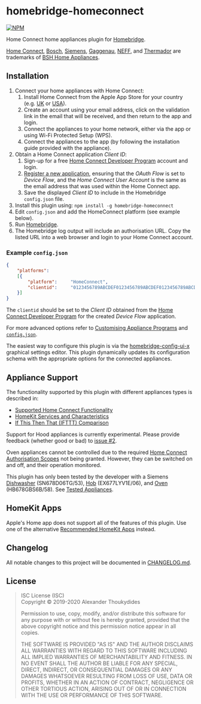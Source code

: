 # homebridge-homeconnect

[![NPM](https://nodei.co/npm/homebridge-homeconnect.png)](https://nodei.co/npm/homebridge-homeconnect/)

Home Connect home appliances plugin for [Homebridge](https://github.com/nfarina/homebridge).

[Home Connect](https://www.home-connect.com), [Bosch](https://www.bosch-home.com/), [Siemens](https://www.siemens-home.bsh-group.com/), [Gaggenau](https://www.gaggenau.com/), [NEFF](https://www.neff-home.com/), and [Thermador](https://www.thermador.com/) are trademarks of [BSH Home Appliances](https://www.bsh-group.com).

## Installation

1. Connect your home appliances with Home Connect:
   1. Install Home Connect from the Apple App Store for your country (e.g. [UK](https://itunes.apple.com/gb/app/home-connect-app/id901397789) or [USA](https://itunes.apple.com/us/app/home-connect-america/id1134525430)).
   1. Create an account using your email address, click on the validation link in the email that will be received, and then return to the app and login.
   1. Connect the appliances to your home network, either via the app or using Wi-Fi Protected Setup (WPS).
   1. Connect the appliances to the app (by following the installation guide provided with the appliance).
1. Obtain a Home Connect application *Client ID*:
   1. Sign-up for a free [Home Connect Developer Program](https://developer.home-connect.com/user/register) account and login.
   1. [Register a new application](https://developer.home-connect.com/applications/add), ensuring that the *OAuth Flow* is set to *Device Flow*, and the *Home Connect User Account* is the same as the email address that was used within the Home Connect app.
   1. Save the displayed *Client ID* to include in the Homebridge `config.json` file.
1. Install this plugin using: `npm install -g homebridge-homeconnect`
1. Edit `config.json` and add the HomeConnect platform (see example below).
1. Run [Homebridge](https://github.com/nfarina/homebridge).
1. The Homebridge log output will include an authorisation URL. Copy the listed URL into a web browser and login to your Home Connect account.
 
### Example `config.json`
```JSON
{
    "platforms":
    [{
        "platform":     "HomeConnect",
        "clientid":     "0123456789ABCDEF0123456789ABCDEF0123456789ABCDEF0123456789ABCDEF"
    }]
}
```
The `clientid` should be set to the *Client ID* obtained from the [Home Connect Developer Program](https://developer.home-connect.com/applications) for the created *Device Flow* application.

For more advanced options refer to [Customising Appliance Programs](https://github.com/thoukydides/homebridge-homeconnect/wiki/Programs) and [`config.json`](https://github.com/thoukydides/homebridge-homeconnect/wiki/config.json).

The easiest way to configure this plugin is via the [homebridge-config-ui-x](https://github.com/oznu/homebridge-config-ui-x) graphical settings editor. This plugin dynamically updates its configuration schema with the appropriate options for the connected appliances.

## Appliance Support

The functionality supported by this plugin with different appliances types is described in:
* [Supported Home Connect Functionality](https://github.com/thoukydides/homebridge-homeconnect/wiki/Functionality)
* [HomeKit Services and Characteristics](https://github.com/thoukydides/homebridge-homeconnect/wiki/HomeKit-Mapping)
* [If This Then That (IFTTT) Comparison](https://github.com/thoukydides/homebridge-homeconnect/wiki/IFTTT)

Support for Hood appliances is currently experimental. Please provide feedback (whether good or bad) to [issue #2](https://github.com/thoukydides/homebridge-homeconnect/issues/2).

Oven appliances cannot be controlled due to the required [Home Connect Authorisation Scopes](https://github.com/thoukydides/homebridge-homeconnect/wiki/Scopes) not being granted. However, they can be switched on and off, and their operation monitored.

This plugin has only been tested by the developer with a Siemens [Dishwasher](https://www.siemens-home.bsh-group.com/uk/mysiemens/products/0004436388) (SN678D06TG/53), [Hob](https://www.siemens-home.bsh-group.com/uk/mysiemens/products/0004436379) (EX677LYV1E/06), and [Oven](https://www.siemens-home.bsh-group.com/uk/mysiemens/products/0004401572) (HB678GBS6B/58). See [Tested Appliances](https://github.com/thoukydides/homebridge-homeconnect/wiki/Testing).

## HomeKit Apps

Apple's Home app does not support all of the features of this plugin. Use one of the alternative [Recommended HomeKit Apps](https://github.com/thoukydides/homebridge-homeconnect/wiki/HomeKit-Apps) instead.

## Changelog

All notable changes to this project will be documented in [CHANGELOG.md](CHANGELOG.md).

## License

> ISC License (ISC)<br>Copyright © 2019-2020 Alexander Thoukydides
>
> Permission to use, copy, modify, and/or distribute this software for any purpose with or without fee is hereby granted, provided that the above copyright notice and this permission notice appear in all copies.
>
> THE SOFTWARE IS PROVIDED "AS IS" AND THE AUTHOR DISCLAIMS ALL WARRANTIES WITH REGARD TO THIS SOFTWARE INCLUDING ALL IMPLIED WARRANTIES OF MERCHANTABILITY AND FITNESS. IN NO EVENT SHALL THE AUTHOR BE LIABLE FOR ANY SPECIAL, DIRECT, INDIRECT, OR CONSEQUENTIAL DAMAGES OR ANY DAMAGES WHATSOEVER RESULTING FROM LOSS OF USE, DATA OR PROFITS, WHETHER IN AN ACTION OF CONTRACT, NEGLIGENCE OR OTHER TORTIOUS ACTION, ARISING OUT OF OR IN CONNECTION WITH THE USE OR PERFORMANCE OF THIS SOFTWARE.
